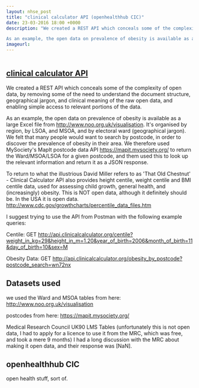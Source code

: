```yaml
---
layout: nhse_post
title: "clinical calculator API (openhealthhub CIC)"
date: 23-03-2016 18:00 +0000
description: "We created a REST API which conceals some of the complexity of open data, by removing some of the need to understand the document structure, geographical jargon, and clinical meaning of the raw open data, and enabling simple access to  relevant portions of the data.

As an example, the open data on prevalence of obesity is available as a large Excel file from http://www.noo.org.uk/visualisation. It's organised by region, by LSOA, and MSOA, and by electoral ward (geographical jargon). We felt that"
imageurl: 
---
```

<img src="" />

## <a href="api.clinicalcalculator.org (API only) " target="_blank"> clinical calculator API <i class="fa fa-external-link"></i></a>

We created a REST API which conceals some of the complexity of open data, by removing some of the need to understand the document structure, geographical jargon, and clinical meaning of the raw open data, and enabling simple access to  relevant portions of the data.

As an example, the open data on prevalence of obesity is available as a large Excel file from http://www.noo.org.uk/visualisation. It's organised by region, by LSOA, and MSOA, and by electoral ward (geographical jargon). We felt that many people would want to search by postcode, in order to discover the prevalence of obesity in their area. We therefore used MySociety's MapIt postcode data API https://mapit.mysociety.org/ to return the Ward/MSOA/LSOA for a given postcode, and them used this to look up the relevant information and return it as a JSON response.

To return to what the illustrious David Miller refers to as 'That Old Chestnut' - Clinical Calculator API also provides height centile, weight centile and BMI centile data, used for assessing child growth, general health, and (increasingly) obesity. This is NOT open data, although it definitely should be. In the USA it is open data. http://www.cdc.gov/growthcharts/percentile_data_files.htm

I suggest trying to use the API from Postman with the following example queries:

Centile: GET http://api.clinicalcalculator.org/centile?weight_in_kg=29&height_in_m=1.20&year_of_birth=2006&month_of_birth=11&day_of_birth=10&sex=M

Obesity Data: GET http://api.clinicalcalculator.org/obesity_by_postcode?postcode_search=wn72nx



## Datasets used

we used the Ward and MSOA tables from here: http://www.noo.org.uk/visualisation 

postcodes from here: https://mapit.mysociety.org/

Medical Research Council UK90 LMS Tables (unfortunately this is not open data, I had to apply for a licence to use it from the MRC, which was free, and took a mere 9 months) I had a long discussion with the MRC about making it open data, and their response was [NaN].

## openhealthhub CIC

open health stuff, sort of.